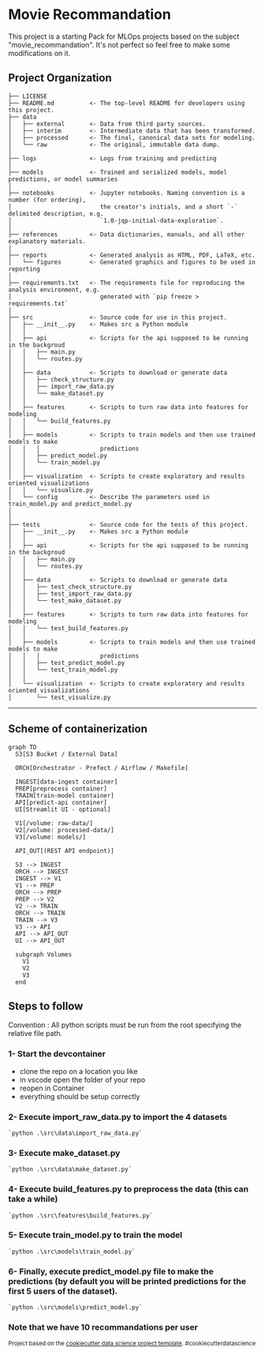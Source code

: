 Movie Recommandation
====================

This project is a starting Pack for MLOps projects based on the subject "movie_recommandation". It's not perfect so feel free to make some modifications on it.

Project Organization
--------------------

    ├── LICENSE
    ├── README.md          <- The top-level README for developers using this project.
    ├── data
    │   ├── external       <- Data from third party sources.
    │   ├── interim        <- Intermediate data that has been transformed.
    │   ├── processed      <- The final, canonical data sets for modeling.
    │   └── raw            <- The original, immutable data dump.
    │
    ├── logs               <- Logs from training and predicting
    │
    ├── models             <- Trained and serialized models, model predictions, or model summaries
    │
    ├── notebooks          <- Jupyter notebooks. Naming convention is a number (for ordering),
    │                         the creator's initials, and a short `-` delimited description, e.g.
    │                         `1.0-jqp-initial-data-exploration`.
    │
    ├── references         <- Data dictionaries, manuals, and all other explanatory materials.
    │
    ├── reports            <- Generated analysis as HTML, PDF, LaTeX, etc.
    │   └── figures        <- Generated graphics and figures to be used in reporting
    │
    ├── requirements.txt   <- The requirements file for reproducing the analysis environment, e.g.
    │                         generated with `pip freeze > requirements.txt`
    │
    ├── src                <- Source code for use in this project.
    │   ├── __init__.py    <- Makes src a Python module
    │   │
    │   ├── api            <- Scripts for the api supposed to be running in the backgroud
    │   │   ├── main.py
    │   │   └── routes.py
    │   │
    │   ├── data           <- Scripts to download or generate data
    │   │   ├── check_structure.py    
    │   │   ├── import_raw_data.py 
    │   │   └── make_dataset.py
    │   │
    │   ├── features       <- Scripts to turn raw data into features for modeling
    │   │   └── build_features.py
    │   │
    │   ├── models         <- Scripts to train models and then use trained models to make
    │   │   │                 predictions
    │   │   ├── predict_model.py
    │   │   └── train_model.py
    │   │
    │   ├── visualization  <- Scripts to create exploratory and results oriented visualizations
    │   │   └── visualize.py
    │   └── config         <- Describe the parameters used in train_model.py and predict_model.py
    │
    │
    ├── tests              <- Source code for the tests of this project.
    │   ├── __init__.py    <- Makes src a Python module
    │   │
    │   ├── api            <- Scripts for the api supposed to be running in the backgroud
    │   │   ├── main.py
    │   │   └── routes.py
    │   │
    │   ├── data           <- Scripts to download or generate data
    │   │   ├── test_check_structure.py    
    │   │   ├── test_import_raw_data.py 
    │   │   └── test_make_dataset.py
    │   │
    │   ├── features       <- Scripts to turn raw data into features for modeling
    │   │   └── test_build_features.py
    │   │
    │   ├── models         <- Scripts to train models and then use trained models to make
    │   │   │                 predictions
    │   │   ├── test_predict_model.py
    │   │   └── test_train_model.py
    │   │
    │   └── visualization  <- Scripts to create exploratory and results oriented visualizations
    │       └── test_visualize.py

--------

Scheme of containerization
--------------------------
```mermaid
graph TD
  S3[S3 Bucket / External Data]

  ORCH[Orchestrator - Prefect / Airflow / Makefile]

  INGEST[data-ingest container]
  PREP[preprocess container]
  TRAIN[train-model container]
  API[predict-api container]
  UI[Streamlit UI - optional]

  V1[/volume: raw-data/]
  V2[/volume: processed-data/]
  V3[/volume: models/]

  API_OUT[(REST API endpoint)]

  S3 --> INGEST
  ORCH --> INGEST
  INGEST --> V1
  V1 --> PREP
  ORCH --> PREP
  PREP --> V2
  V2 --> TRAIN
  ORCH --> TRAIN
  TRAIN --> V3
  V3 --> API
  API --> API_OUT
  UI --> API_OUT

  subgraph Volumes
    V1
    V2
    V3
  end
```

## Steps to follow 

Convention : All python scripts must be run from the root specifying the relative file path.

### 1- Start the devcontainer

* clone the repo on a location you like
* in vscode open the folder of your repo
* reopen in Container
* everything should be setup correctly

### 2- Execute import_raw_data.py to import the 4 datasets

    `python .\src\data\import_raw_data.py` 

### 3- Execute make_dataset.py

    `python .\src\data\make_dataset.py`

### 4- Execute build_features.py to preprocess the data (this can take a while)

    `python .\src\features\build_features.py`

### 5- Execute train_model.py to train the model

    `python .\src\models\train_model.py`

### 6- Finally, execute predict_model.py file to make the predictions (by default you will be printed predictions for the first 5 users of the dataset). 

    `python .\src\models\predict_model.py`

### Note that we have 10 recommandations per user

<p><small>Project based on the <a target="_blank" href="https://drivendata.github.io/cookiecutter-data-science/">cookiecutter data science project template</a>. #cookiecutterdatascience</small></p>
